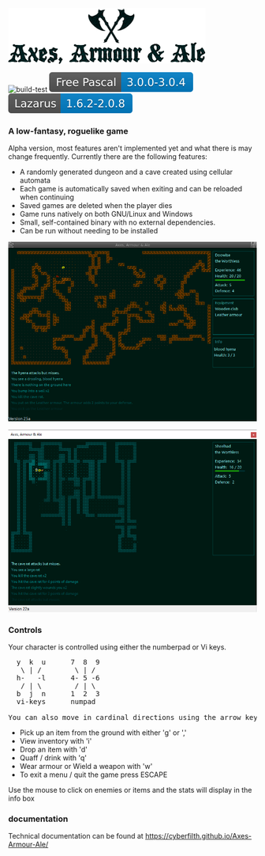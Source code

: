 ![Axes, Armour & Ale - logo](GITscreenshots/Logo.png)

![build-test](https://github.com/cyberfilth/Axes-Armour-Ale/workflows/build-test/badge.svg)     ![Free Pascal](GITscreenshots/fpc.svg)      ![Lazarus](GITscreenshots/lazarus.svg)

### A low-fantasy, roguelike game

Alpha version, most features aren't implemented yet and what there is may change frequently. Currently there are the following features:
 - A randomly generated dungeon and a cave created using cellular automata
 - Each game is automatically saved when exiting and can be reloaded when continuing
 - Saved games are deleted when the player dies
 - Game runs natively on both GNU/Linux and Windows
 - Small, self-contained binary with no external dependencies.
 - Can be run without needing to be installed

![Dungeon screenshot](GITscreenshots/linux_screenshot1.png)


![Cave screenshot](GITscreenshots/windows_screenshot1.png)


### Controls
Your character is controlled using either the numberpad or Vi keys.
<pre>
  y  k  u      7  8  9
   \ | /        \ | /
  h-   -l      4- 5 -6
   / | \        / | \
  b  j  n      1  2  3
  vi-keys      numpad

You can also move in cardinal directions using the arrow keys.
</pre>
 - Pick up an item from the ground with either 'g' or ','
 - View inventory with 'i'
 - Drop an item with 'd'
 - Quaff / drink with 'q'
 - Wear armour or Wield a weapon with 'w'
 - To exit a menu / quit the game press ESCAPE

Use the mouse to click on enemies or items and the stats will display in the info box


### documentation
Technical documentation can be found at https://cyberfilth.github.io/Axes-Armour-Ale/

